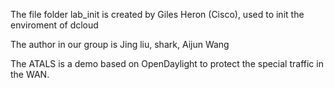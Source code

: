 The file folder lab_init is created by Giles Heron  (Cisco), used to init the enviroment of dcloud

The author in our group is Jing liu, shark, Aijun Wang

The ATALS is a demo based on OpenDaylight to protect the special traffic in the WAN.




